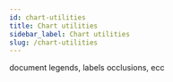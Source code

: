 ```yaml
---
id: chart-utilities
title: Chart utilities
sidebar_label: Chart utilities
slug: /chart-utilities
---
```



document legends, labels occlusions, ecc